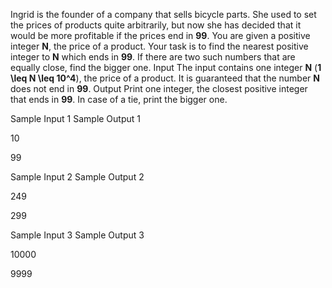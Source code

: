 Ingrid is the founder of a company that sells bicycle parts.
    She used to set the prices of products quite arbitrarily, but
    now she has decided that it would be more profitable if the
    prices end in **99**.
You are given a positive integer **N**, the price of a product. Your task
    is to find the nearest positive integer to **N** which ends in **99**. If there are two such numbers
    that are equally close, find the bigger one.
Input
The input contains one integer **N** (**1
    \leq N \leq 10^4**), the price of a product. It is
    guaranteed that the number **N** does not end in **99**.
Output
Print one integer, the closest positive integer that ends in
    **99**. In case of a tie,
    print the bigger one.


Sample Input 1
Sample Output 1



10



99






Sample Input 2
Sample Output 2



249



299






Sample Input 3
Sample Output 3



10000



9999